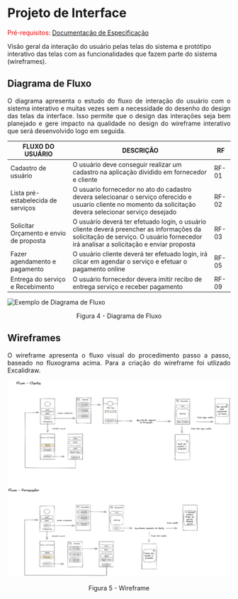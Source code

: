 
# Projeto de Interface

<span style="color:red">Pré-requisitos: <a href="2-Especificação do Projeto.md"> Documentação de Especificação</a></span>

Visão geral da interação do usuário pelas telas do sistema e protótipo interativo das telas com as funcionalidades que fazem parte do sistema (wireframes).

## Diagrama de Fluxo

<p align="justify">O diagrama apresenta o estudo do fluxo de interação do usuário com o sistema interativo e  muitas vezes sem a necessidade do desenho do design das telas da interface. Isso permite que o design das interações seja bem planejado e gere impacto na qualidade no design do wireframe interativo que será desenvolvido logo em seguida.</p>

|FLUXO DO USUÁRIO| DESCRIÇÃO | RF |
|--|-------------------------------------------------------|----------------------|
|Cadastro de usuário | O usuário deve conseguir realizar um cadastro na aplicação dividido em fornecedor e cliente| RF-01 |
|Lista pré-estabelecida de serviços| O usuario fornecedor no ato do cadastro devera selecioanar o serviço oferecido e usuario cliente no momento da solicitação devera selecionar serviço desejado| RF-02 |
|Solicitar Orçamento e envio de proposta|O usuário deverá ter efetuado login, o usuário cliente deverá preencher as informações da solicitação de serviço. O usuário fornecedor irá analisar a solicitação e enviar proposta| RF-03 || RF-04| |
|Fazer agendamento e pagamento|O usuário cliente deverá ter efetuado login, irá clicar em agendar o serviço e efetuar o pagamento online| RF-05 || RF-06 | |
|Entrega do serviço e Recebimento|O usuário fornecedor devera imitir recibo de entrega serviço e receber pagamento| RF-09 ||

![Exemplo de Diagrama de Fluxo](https://github.com/ICEI-PUC-Minas-PMV-ADS/pmv-ads-2022-1-e2-proj-int-t4-sistema-de-contratacao-de-servicos/blob/main/docs/img/Diagrama%20de%20Fluxo%20de%20Usu%C3%A1rio.jpeg)
<p align="center">Figura 4  - Diagrama de Fluxo</p>

## Wireframes

<p align="justify">O wireframe apresenta o fluxo visual do procedimento passo a passo, baseado no fluxograma acima. Para a criação do wireframe foi utlizado Excalidraw.</p>

![Wireframe](https://github.com/ICEI-PUC-Minas-PMV-ADS/pmv-ads-2022-1-e2-proj-int-t4-sistema-de-contratacao-de-servicos/blob/main/docs/img/Wireframe.png)
<p align="center">Figura 5 - Wireframe </p>
